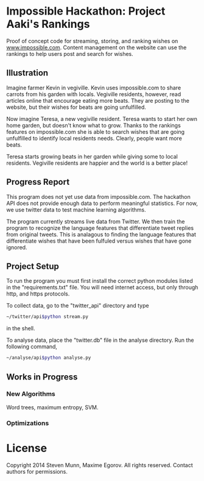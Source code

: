 # Impossible Hackathon: Project Aaki's Rankings

Proof of concept code for streaming, storing, and ranking wishes on www.impossible.com. Content management on the website can use the rankings to help users post and search for wishes.

## Illustration

Imagine farmer Kevin in vegiville. Kevin uses impossible.com to share carrots from his garden with locals. Vegiville residents, however, read articles online that encourage eating more beats. They are posting to the website, but their wishes for beats are going unfulfilled.

Now imagine Teresa, a new vegiville resident. Teresa wants to start her own home garden, but doesn't know what to grow. Thanks to the rankings features on impossible.com she is able to search wishes that are going unfulfilled to identify local residents needs. Clearly, people want more beats.

Teresa starts growing beats in her garden while giving some to local residents. Vegiville residents are happier and the world is a better place!

## Progress Report

This program does not yet use data from impossible.com. The hackathon API does not provide enough data to perform meaningful statistics. For now, we use twitter data to test machine learning algorithms.

The program currently streams live data from Twitter. We then train the program to recognize the language features that differentiate tweet replies from original tweets. This is analagous to finding the language features that differentiate wishes that have been fulfuled versus wishes that have gone ignored.

## Project Setup

To run the program you must first install the correct python modules listed in the "requirements.txt" file. You will need internet access, but only through http, and https protocols.

To collect data, go to the "twitter_api" directory and type

```bash
~/twitter/api$python stream.py
```
in the shell.

To analyse data, place the "twitter.db" file in the analyse directory. Run the following command,

```bash
~/analyse/api$python analyse.py
```

## Works in Progress

### New Algorithms

Word trees, maximum entropy, SVM.

### Optimizations

# License

Copyright 2014 Steven Munn, Maxime Egorov. All rights reserved. Contact authors for permissions.